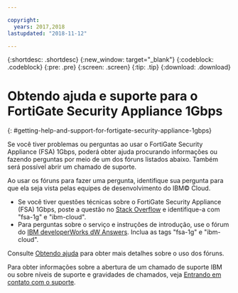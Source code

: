 ```yaml
---

copyright:
  years: 2017,2018
lastupdated: "2018-11-12"

---
```


{:shortdesc: .shortdesc}
{:new_window: target="_blank"}
{:codeblock: .codeblock}
{:pre: .pre}
{:screen: .screen}
{:tip: .tip}
{:download: .download}

# Obtendo ajuda e suporte para o FortiGate Security Appliance 1Gbps
{: #getting-help-and-support-for-fortigate-security-appliance-1gbps}

Se você tiver problemas ou perguntas ao usar o FortiGate Security Appliance (FSA)
1Gbps, poderá obter ajuda procurando informações ou fazendo perguntas por meio de um
dos fóruns listados abaixo. Também
será possível abrir um chamado de suporte.

Ao usar os fóruns para fazer uma pergunta, identifique sua pergunta para que ela seja vista pelas equipes de desenvolvimento do IBM© Cloud.

* Se você tiver questões técnicas sobre o FortiGate Security Appliance (FSA) 1Gbps, poste a questão no [Stack Overflow](https://stackoverflow.com/search?q=fsa-1g+ibm-cloud) e identifique-a com "fsa-1g" e "ibm-cloud".
* Para perguntas sobre o serviço e instruções de introdução, use o fórum do [IBM developerWorks dW Answers](https://developer.ibm.com/answers/topics/fsa-1g.html?smartspace=ibm-cloud). Inclua as tags "fsa-1g" e "ibm-cloud".

Consulte
[Obtendo
ajuda](https://{DomainName}/docs/get-support?topic=get-support-using-avatar) para obter mais detalhes sobre o uso dos fóruns.

Para obter informações sobre a abertura de um chamado de suporte IBM ou sobre níveis de suporte e gravidades de chamados, veja [Entrando em contato com o suporte](/docs/get-support?topic=get-support-contacting-bluemix-support-dedicated-local).
